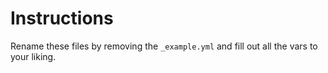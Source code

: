 # Instructions
Rename these files by removing the `_example.yml` and fill out all the vars to your liking.
